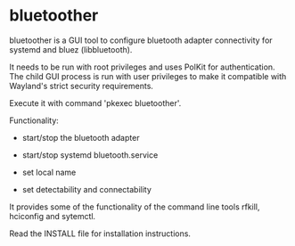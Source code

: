 bluetoother
===========

bluetoother is a GUI tool to configure bluetooth adapter connectivity
for systemd and bluez (libbluetooth).

It needs to be run with root privileges and uses PolKit for authentication.
The child GUI process is run with user privileges to make it compatible with
Wayland's strict security requirements.

Execute it with command 'pkexec bluetoother'.

Functionality:

- start/stop the bluetooth adapter

- start/stop systemd bluetooth.service

- set local name

- set detectability and connectability

It provides some of the functionality of the command line tools
rfkill, hciconfig and sytemctl.

Read the INSTALL file for installation instructions.
